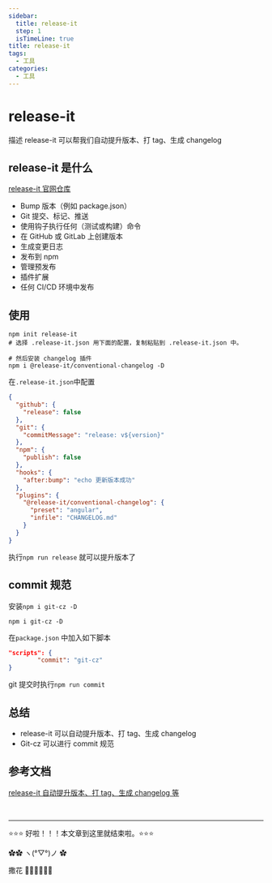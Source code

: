 ```yaml
---
sidebar:
  title: release-it
  step: 1
  isTimeLine: true
title: release-it
tags:
  - 工具
categories:
  - 工具
---
```


# release-it

描述
release-it 可以帮我们自动提升版本、打 tag、生成 changelog

## **release-it 是什么**

[release-it 官网仓库](https://link.juejin.cn/?target=https%3A%2F%2Fgithub.com%2Frelease-it%2Frelease-it)

- Bump 版本（例如 package.json）
- Git 提交、标记、推送
- 使用钩子执行任何（测试或构建）命令
- 在 GitHub 或 GitLab 上创建版本
- 生成变更日志
- 发布到 npm
- 管理预发布
- 插件扩展
- 任何 CI/CD 环境中发布

## **使用**

```shell
npm init release-it
# 选择 .release-it.json 用下面的配置，复制粘贴到 .release-it.json 中。

# 然后安装 changelog 插件
npm i @release-it/conventional-changelog -D
```

在`.release-it.json`中配置

```json
{
  "github": {
    "release": false
  },
  "git": {
    "commitMessage": "release: v${version}"
  },
  "npm": {
    "publish": false
  },
  "hooks": {
    "after:bump": "echo 更新版本成功"
  },
  "plugins": {
    "@release-it/conventional-changelog": {
      "preset": "angular",
      "infile": "CHANGELOG.md"
    }
  }
}
```

执行`npm run release` 就可以提升版本了

## **commit 规范**

安装`npm i git-cz -D`

```shell
npm i git-cz -D
```

在`package.json` 中加入如下脚本

```json
"scripts": {
		"commit": "git-cz"
}
```

git 提交时执行`npm run commit`

## **总结**

- release-it 可以自动提升版本、打 tag、生成 changelog
- Git-cz 可以进行 commit 规范

## **参考文档**

[release-it 自动提升版本、打 tag、生成 changelog 等](https://juejin.cn/post/7124467547163852808#heading-8)

<br/>
<hr />

⭐️⭐️⭐️ 好啦！！！本文章到这里就结束啦。⭐️⭐️⭐️

✿✿ ヽ(°▽°)ノ ✿

撒花 🌸🌸🌸🌸🌸🌸
